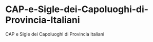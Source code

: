# CAP-e-Sigle-dei-Capoluoghi-di-Provincia-Italiani
CAP e Sigle dei Capoluoghi di Provincia Italiani
